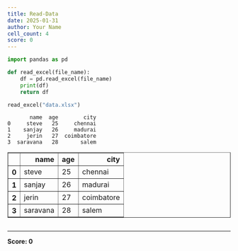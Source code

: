 ```yaml
---
title: Read-Data
date: 2025-01-31
author: Your Name
cell_count: 4
score: 0
---
```


```python
import pandas as pd
```


```python
def read_excel(file_name):
    df = pd.read_excel(file_name)
    print(df)
    return df
```


```python
read_excel("data.xlsx")
```

           name  age        city
    0     steve   25     chennai
    1    sanjay   26     madurai
    2     jerin   27  coimbatore
    3  saravana   28       salem





<div>
<style scoped>
    .dataframe tbody tr th:only-of-type {
        vertical-align: middle;
    }

    .dataframe tbody tr th {
        vertical-align: top;
    }

    .dataframe thead th {
        text-align: right;
    }
</style>
<table border="1" class="dataframe">
  <thead>
    <tr style="text-align: right;">
      <th></th>
      <th>name</th>
      <th>age</th>
      <th>city</th>
    </tr>
  </thead>
  <tbody>
    <tr>
      <th>0</th>
      <td>steve</td>
      <td>25</td>
      <td>chennai</td>
    </tr>
    <tr>
      <th>1</th>
      <td>sanjay</td>
      <td>26</td>
      <td>madurai</td>
    </tr>
    <tr>
      <th>2</th>
      <td>jerin</td>
      <td>27</td>
      <td>coimbatore</td>
    </tr>
    <tr>
      <th>3</th>
      <td>saravana</td>
      <td>28</td>
      <td>salem</td>
    </tr>
  </tbody>
</table>
</div>




```python

```


---
**Score: 0**
